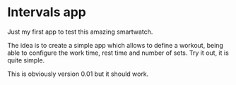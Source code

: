 # Intervals app

Just my first app to test this amazing smartwatch.

The idea is to create a simple app which allows to define a workout, being able to configure the work time, rest time and number of sets. Try it out, it is quite simple.

This is obviously version 0.01 but it should work.
